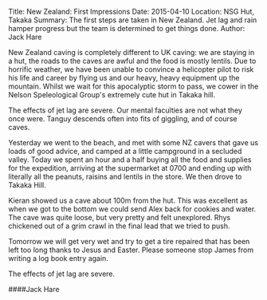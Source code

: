 Title: New Zealand: First Impressions
Date: 2015-04-10
Location: NSG Hut, Takaka
Summary: The first steps are taken in New Zealand. Jet lag and rain hamper progress but the team is determined to get things done.
Author: Jack Hare

New Zealand caving is completely different to UK caving: we are staying in
a hut, the roads to the caves are awful and the food is mostly lentils. Due to
horrific weather, we have been unable to convince a helicopter pilot to risk
his life and career by flying us and our heavy, heavy equipment up the
mountain. Whilst we wait for this apocalyptic storm to pass, we cower in the
Nelson Speleological Group's extremely cute hut in Takaka hill.

The effects of jet lag are severe. Our mental faculties are not what they once
were. Tanguy descends often into fits of giggling, and of course caves.

Yesterday we went to the beach, and met with some NZ cavers that gave us loads
of good advice, and camped at a little campground in a secluded valley. Today
we spent an hour and a half buying all the food and supplies for the
expedition, arriving at the supermarket at 0700 and ending up with literally
all the peanuts, raisins and lentils in the store. We then drove to Takaka
Hill.

Kieran showed us a cave about 100m from the hut. This was excellent as when we
got to the bottom we could send Alex back for cookies and water. The cave was
quite loose, but very pretty and felt unexplored. Rhys chickened out of a grim
crawl in the final lead that we tried to push.

Tomorrow we will get very wet and try to get a tire repaired that has been left
too long thanks to Jesus and Easter. Please someone stop James from writing
a log book entry again.

The effects of jet lag are severe.

####Jack Hare
